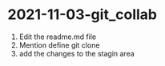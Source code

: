 # 2021-11-03-git_collab
1. Edit the readme.md file
2. Mention define git clone
3. add the changes to the stagin area